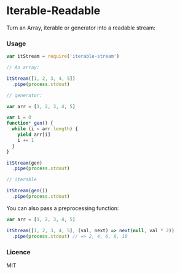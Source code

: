 # Iterable-Readable

Turn an Array, iterable or generator into a readable stream:

### Usage

```javascript
var itStream = require('iterable-stream')

// An array:

itStream([1, 2, 3, 4, 5])
  .pipe(process.stdout)

// generator:

var arr = [1, 2, 3, 4, 5]

var i = 0
function* gen() {
  while (i < arr.length) {
    yield arr[i]
    i += 1
  }
}

itStream(gen)
  .pipe(process.stdout)

// iterable

itStream(gen())
  .pipe(process.stdout)
```
You can also pass a preprocessing function:
```javascript
var arr = [1, 2, 3, 4, 5]

itStream([1, 2, 3, 4, 5], (val, next) => next(null, val * 2))
  .pipe(process.stdout) // => 2, 4, 6, 8, 10
```

### Licence
MIT
